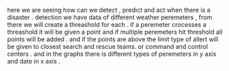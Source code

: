 here we are seeing how can we detect , predict and act when there is a disaster .
detection we have data of different weather peremeters , from there we will create a threashold for each . if a peremeter crocesses a threashold it will be given a point
and if multiple peremeters hit threshold all points will be added . and if the points are above the limit type of allert will be given to closest search and rescue teams.
or command and control centers . 
and in the graphs there is different types of peremeters in y axis and date in x axis .
